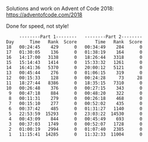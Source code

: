 Solutions and work on Advent of Code 2018:
https://adventofcode.com/2018

Done for speed, not style!

         --------Part 1--------   --------Part 2--------
    Day      Time   Rank  Score       Time   Rank  Score
    18   00:24:45    429      0   00:34:49    284      0
    17   01:30:05    136      0   01:38:19    164      0
    16   14:17:00   3138      0   18:26:44   3318      0
    15   15:14:43   1414      0   15:33:32   1261      0
    14   16:41:36   5370      0   20:00:12   5121      0
    13   00:45:44    276      0   01:06:15    319      0
    12   00:15:33    128      0   00:24:28     73     28
    11   18:27:44   8386      0   18:35:15   7310      0
    10   00:26:48    376      0   00:27:15    343      0
     9   00:47:18    884      0   00:48:20    322      0
     8   00:11:31    279      0   00:26:18    468      0
     7   00:15:10    277      0   00:52:02    435      0
     6   00:37:42    485      0   01:31:27   1140      0
     5   22:53:59  15293      0   23:03:22  14530      0
     4   00:43:09    844      0   00:45:49    693      0
     3   00:37:03   1749      0   00:52:07   1728      0
     2   01:00:19   2994      0   01:07:40   2385      0
     1   11:15:41  14285      0   11:32:33  11004      0
